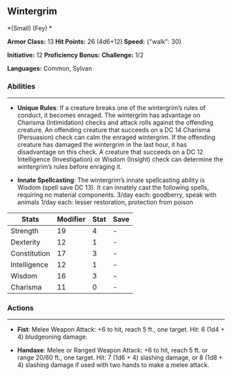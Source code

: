 ## Wintergrim
*(Small) (Fey) *

**Armor Class:** 13
**Hit Points:** 26 (4d6+12)
**Speed:** {"walk": 30}

**Initiative:** 12
**Proficiency Bonus:**
**Challenge:** 1/2

**Languages:** Common, Sylvan

### Abilities
 --- 
- **Unique Rules**: If a creature breaks one of the wintergrim’s rules of conduct, it becomes enraged. The wintergrim has advantage on Charisma (Intimidation) checks and attack rolls against the offending creature. An offending creature that succeeds on a DC 14 Charisma (Persuasion) check can calm the enraged wintergrim. If the offending creature has damaged the wintergrim in the last hour, it has disadvantage on this check. A creature that succeeds on a DC 12 Intelligence (Investigation) or Wisdom (Insight) check can determine the wintergrim’s rules before enraging it.

- **Innate Spellcasting**: The wintergrim’s innate spellcasting ability is Wisdom (spell save DC 13). It can innately cast the following spells, requiring no material components.
3/day each: goodberry, speak with animals
1/day each: lesser restoration, protection from poison



| Stats | Modifier | Stat | Save
| ---- | ---- | ---- | ---- |
| Strength | 19 | 4 | - |
| Dexterity | 12 | 1 | - |
| Constitution | 17 | 3 | - |
| Intelligence | 12 | 1 | - |
| Wisdom | 16 | 3 | - |
| Charisma | 11 | 0 | - |

### Actions
 --- 
- **Fist**: Melee Weapon Attack: +6 to hit, reach 5 ft., one target. Hit: 6 (1d4 + 4) bludgeoning damage.

- **Handaxe**: Melee or Ranged Weapon Attack: +6 to hit, reach 5 ft. or range 20/60 ft., one target. Hit: 7 (1d6 + 4) slashing damage, or 8 (1d8 + 4) slashing damage if used with two hands to make a melee attack.

